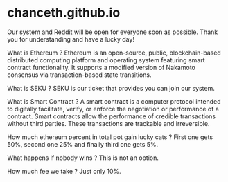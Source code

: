 # chanceth.github.io

Our system and Reddit will be open for everyone soon as possible. Thank you for understanding and have a lucky day!

What is Ethereum ?
Ethereum is an open-source, public, blockchain-based distributed computing platform and operating system featuring smart contract functionality. It supports a modified version of Nakamoto consensus via transaction-based state transitions.

What is SEKU ?
SEKU is our ticket that provides you can join our system.

What is Smart Contract ?
A smart contract is a computer protocol intended to digitally facilitate, verify, or enforce the negotiation or performance of a contract. Smart contracts allow the performance of credible transactions without third parties. These transactions are trackable and irreversible.

How much ethereum percent in total pot gain lucky cats ?
First one gets 50%, second one 25% and finally third one gets 5%.

What happens if nobody wins ?
This is not an option.

How much fee we take ?
Just only 10%.

